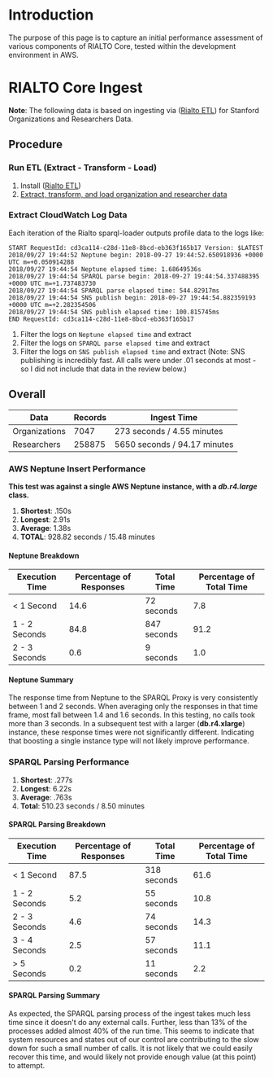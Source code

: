 # Introduction

The purpose of this page is to capture an initial performance assessment of various components of RIALTO Core, tested within the development environment in AWS.

# RIALTO Core Ingest

**Note**: The following data is based on ingesting via ([Rialto ETL](https://github.com/sul-dlss-labs/rialto-etl)) for Stanford Organizations and Researchers Data.

## Procedure

### Run ETL (Extract - Transform - Load)
1. Install ([Rialto ETL](https://github.com/sul-dlss-labs/rialto-etl))
2. [Extract, transform, and load organization and researcher data](https://github.com/sul-dlss-labs/rialto-etl/wiki/RIALTO-Combine-Load-Procedure)

### Extract CloudWatch Log Data

Each iteration of the Rialto sparql-loader outputs profile data to the logs like:

```
START RequestId: cd3ca114-c28d-11e8-8bcd-eb363f165b17 Version: $LATEST
2018/09/27 19:44:52 Neptune begin: 2018-09-27 19:44:52.650918936 +0000 UTC m=+0.050914288
2018/09/27 19:44:54 Neptune elapsed time: 1.68649536s
2018/09/27 19:44:54 SPARQL parse begin: 2018-09-27 19:44:54.337488395 +0000 UTC m=+1.737483730
2018/09/27 19:44:54 SPARQL parse elapsed time: 544.82917ms
2018/09/27 19:44:54 SNS publish begin: 2018-09-27 19:44:54.882359193 +0000 UTC m=+2.282354506
2018/09/27 19:44:54 SNS publish elapsed time: 100.815745ms
END RequestId: cd3ca114-c28d-11e8-8bcd-eb363f165b17
```

1. Filter the logs on `Neptune elapsed time` and extract
1. Filter the logs on `SPARQL parse elapsed time` and extract
1. Filter the logs on `SNS publish elapsed time` and extract (Note: SNS publishing is incredibly fast. All calls were under .01 seconds at most - so I did not include that data in the review below.)

## Overall

| Data | Records | Ingest Time |
|------|---------|-------------|
| Organizations | 7047 | 273 seconds / 4.55 minutes |
| Researchers | 258875 | 5650 seconds / 94.17 minutes |

### AWS Neptune Insert Performance

**This test was against a single AWS Neptune instance, with a _db.r4.large_ class.**

1. **Shortest**: .150s
2. **Longest**: 2.91s
3. **Average**: 1.38s
4. **TOTAL**: 928.82 seconds / 15.48 minutes

#### Neptune Breakdown

| Execution Time | Percentage of Responses | Total Time | Percentage of Total Time |
|---|---|---|---|
| < 1 Second | 14.6 | 72 seconds | 7.8 |
| 1 - 2 Seconds |  84.8 | 847 seconds | 91.2 | 
| 2 - 3 Seconds | 0.6 | 9 seconds | 1.0 |

#### Neptune Summary

The response time from Neptune to the SPARQL Proxy is very consistently between 1 and 2 seconds. When averaging only the responses in that time frame, most fall between 1.4 and 1.6 seconds. In this testing, no calls took more than 3 seconds. In a subsequent test with a larger (**db.r4.xlarge**) instance, these response times were not significantly different. Indicating that boosting a single instance type will not likely improve performance.

### SPARQL Parsing Performance

1. **Shortest**: .277s
2. **Longest**: 6.22s
3. **Average**: .763s
4. **Total**: 510.23 seconds / 8.50 minutes

#### SPARQL Parsing Breakdown

| Execution Time | Percentage of Responses | Total Time | Percentage of Total Time |
|---|---|---|---|
| < 1 Second | 87.5 | 318 seconds | 61.6 |
| 1 - 2 Seconds |  5.2 | 55 seconds | 10.8 | 
| 2 - 3 Seconds | 4.6 | 74 seconds | 14.3 |
| 3 - 4 Seconds | 2.5 | 57 seconds | 11.1 |
| > 5 Seconds | 0.2 | 11 seconds | 2.2 |

#### SPARQL Parsing Summary

As expected, the SPARQL parsing process of the ingest takes much less time since it doesn't do any external calls. Further, less than 13% of the processes added almost 40% of the run time. This seems to indicate that system resources and states out of our control are contributing to the slow down for such a small number of calls. It is not likely that we could easily recover this time, and would likely not provide enough value (at this point) to attempt.
